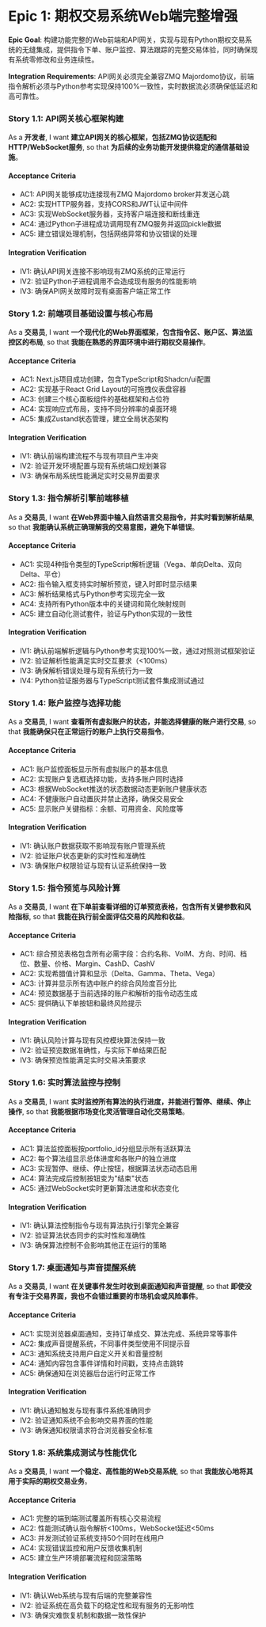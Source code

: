 # Epic 1: 期权交易系统Web端完整增强

**Epic Goal**: 构建功能完整的Web前端和API网关，实现与现有Python期权交易系统的无缝集成，提供指令下单、账户监控、算法跟踪的完整交易体验，同时确保现有系统零修改和业务连续性。

**Integration Requirements**: API网关必须完全兼容ZMQ Majordomo协议，前端指令解析必须与Python参考实现保持100%一致性，实时数据流必须确保低延迟和高可靠性。

### Story 1.1: API网关核心框架构建

As a **开发者**,
I want **建立API网关的核心框架，包括ZMQ协议适配和HTTP/WebSocket服务**,
so that **为后续的业务功能开发提供稳定的通信基础设施**。

#### Acceptance Criteria

- AC1: API网关能够成功连接现有ZMQ Majordomo broker并发送心跳
- AC2: 实现HTTP服务器，支持CORS和JWT认证中间件
- AC3: 实现WebSocket服务器，支持客户端连接和断线重连
- AC4: 通过Python子进程成功调用现有ZMQ服务并返回pickle数据
- AC5: 建立错误处理机制，包括网络异常和协议错误的处理

#### Integration Verification

- IV1: 确认API网关连接不影响现有ZMQ系统的正常运行
- IV2: 验证Python子进程调用不会造成现有服务的性能影响
- IV3: 确保API网关故障时现有桌面客户端正常工作

### Story 1.2: 前端项目基础设置与核心布局

As a **交易员**,
I want **一个现代化的Web界面框架，包含指令区、账户区、算法监控区的布局**,
so that **我能在熟悉的界面环境中进行期权交易操作**。

#### Acceptance Criteria

- AC1: Next.js项目成功创建，包含TypeScript和Shadcn/ui配置
- AC2: 实现基于React Grid Layout的可拖拽仪表盘容器
- AC3: 创建三个核心面板组件的基础框架和占位符
- AC4: 实现响应式布局，支持不同分辨率的桌面环境
- AC5: 集成Zustand状态管理，建立全局状态架构

#### Integration Verification

- IV1: 确认前端构建流程不与现有项目产生冲突
- IV2: 验证开发环境配置与现有系统端口规划兼容
- IV3: 确保布局系统性能满足实时交易界面要求

### Story 1.3: 指令解析引擎前端移植

As a **交易员**,
I want **在Web界面中输入自然语言交易指令，并实时看到解析结果**,
so that **我能确认系统正确理解我的交易意图，避免下单错误**。

#### Acceptance Criteria

- AC1: 实现4种指令类型的TypeScript解析逻辑（Vega、单向Delta、双向Delta、平仓）
- AC2: 指令输入框支持实时解析预览，键入时即时显示结果
- AC3: 解析结果格式与Python参考实现完全一致
- AC4: 支持所有Python版本中的关键词和简化映射规则
- AC5: 建立自动化测试套件，验证与Python实现的一致性

#### Integration Verification

- IV1: 确认前端解析逻辑与Python参考实现100%一致，通过对照测试框架验证
- IV2: 验证解析性能满足实时交互要求（<100ms）
- IV3: 确保解析错误处理与现有系统行为一致
- IV4: Python验证服务器与TypeScript测试套件集成测试通过

### Story 1.4: 账户监控与选择功能

As a **交易员**,
I want **查看所有虚拟账户的状态，并能选择健康的账户进行交易**,
so that **我能确保只在正常运行的账户上执行交易指令**。

#### Acceptance Criteria

- AC1: 账户监控面板显示所有虚拟账户的基本信息
- AC2: 实现账户复选框选择功能，支持多账户同时选择
- AC3: 根据WebSocket推送的状态数据动态更新账户健康状态
- AC4: 不健康账户自动置灰并禁止选择，确保交易安全
- AC5: 显示账户关键指标：余额、可用资金、风险度等

#### Integration Verification

- IV1: 确认账户数据获取不影响现有账户管理系统
- IV2: 验证账户状态更新的实时性和准确性
- IV3: 确保账户权限验证与现有认证系统保持一致

### Story 1.5: 指令预览与风险计算

As a **交易员**,
I want **在下单前查看详细的订单预览表格，包含所有关键参数和风险指标**,
so that **我能在执行前全面评估交易的风险和收益**。

#### Acceptance Criteria

- AC1: 综合预览表格包含所有必需字段：合约名称、VolM、方向、时间、档位、数量、价格、Margin、CashD、CashV
- AC2: 实现希腊值计算和显示（Delta、Gamma、Theta、Vega）
- AC3: 计算并显示所有选中账户的综合风险度百分比
- AC4: 预览数据基于当前选择的账户和解析的指令动态生成
- AC5: 提供确认下单按钮和最终风险提示

#### Integration Verification

- IV1: 确认风险计算与现有风控模块算法保持一致
- IV2: 验证预览数据准确性，与实际下单结果匹配
- IV3: 确保预览性能满足实时交易决策要求

### Story 1.6: 实时算法监控与控制

As a **交易员**,
I want **实时监控所有算法的执行进度，并能进行暂停、继续、停止操作**,
so that **我能根据市场变化灵活管理自动化交易策略**。

#### Acceptance Criteria

- AC1: 算法监控面板按portfolio_id分组显示所有活跃算法
- AC2: 每个算法组显示总体进度和各账户的独立进度
- AC3: 实现暂停、继续、停止按钮，根据算法状态动态启用
- AC4: 算法完成后控制按钮变为"结束"状态
- AC5: 通过WebSocket实时更新算法进度和状态变化

#### Integration Verification

- IV1: 确认算法控制指令与现有算法执行引擎完全兼容
- IV2: 验证算法状态同步的实时性和准确性
- IV3: 确保算法控制不会影响其他正在运行的策略

### Story 1.7: 桌面通知与声音提醒系统

As a **交易员**,
I want **在关键事件发生时收到桌面通知和声音提醒**,
so that **即使没有专注于交易界面，我也不会错过重要的市场机会或风险事件**。

#### Acceptance Criteria

- AC1: 实现浏览器桌面通知，支持订单成交、算法完成、系统异常等事件
- AC2: 集成声音提醒系统，不同事件类型使用不同提示音
- AC3: 通知系统支持用户自定义开关和音量控制
- AC4: 通知内容包含事件详情和时间戳，支持点击跳转
- AC5: 确保通知在浏览器后台运行时正常工作

#### Integration Verification

- IV1: 确认通知触发与现有事件系统准确同步
- IV2: 验证通知系统不会影响交易界面的性能
- IV3: 确保通知权限请求符合浏览器安全标准

### Story 1.8: 系统集成测试与性能优化

As a **交易员**,
I want **一个稳定、高性能的Web交易系统**,
so that **我能放心地将其用于实际的期权交易业务**。

#### Acceptance Criteria

- AC1: 完整的端到端测试覆盖所有核心交易流程
- AC2: 性能测试确认指令解析<100ms，WebSocket延迟<50ms
- AC3: 并发测试验证系统支持50个同时在线用户
- AC4: 实现错误监控和用户反馈收集机制
- AC5: 建立生产环境部署流程和回滚策略

#### Integration Verification

- IV1: 确认Web系统与现有后端的完整兼容性
- IV2: 验证系统在高负载下的稳定性和现有服务的无影响性
- IV3: 确保灾难恢复机制和数据一致性保护